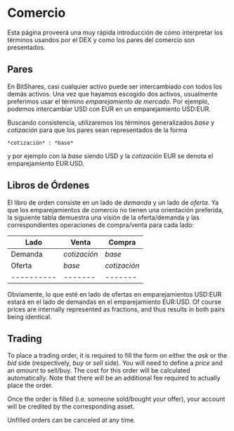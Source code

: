 # Comercio

Esta página proveerá una muy rápida introducción de cómo interpretar los términos usandos por el DEX y como los pares del comercio son presentados.

## Pares

En BitShares, casi cualquier activo puede ser intercambiado con todos los demás activos. Una vez que hayamos escogido dos activos, usualmente preferimos usar el término *emparejamiento de mercado*. Por ejemplo, podemos intercambiar USD con EUR en un emparejamiento USD:EUR.

Buscando consistencia, utilizaremos los términos generalizados *base* y *cotización* para que los pares sean representados de la forma

    *cotización* : *base*
    

y por ejemplo con la *base* siendo USD y la *cotización* EUR se denota el emparejamiento EUR:USD.

## Libros de Órdenes

El libro de orden consiste en un lado de *demanda* y un lado de *oferta*. Ya que los emparejamientos de comercio no tienen una orientación preferida, la siguiente tabla demuestra una visión de la oferta/demanda y las correspondientes operaciones de compra/venta para cada lado:

| Lado          | Venta        | Compra       |
| ------------- | ------------ | ------------ |
| Demanda       | *cotización* | *base*       |
| Oferta        | *base*       | *cotización* |
| \---\---\---- | \---\----    | \---\----    |

Obviamente, lo que esté en lado de ofertas en emparejamientos USD:EUR estará en el lado de demandas en el emparejamiento EUR:USD. Of course prices are internally represented as fractions, and thus results in both pairs being identical.

## Trading

To place a trading order, it is required to fill the form on either the *ask* or the *bid* side (respectively, *buy* or *sell* side). You will need to define a *price* and an *amount* to sell/buy. The cost for this order will be calculated automatically. Note that there will be an additional fee required to actually place the order.

Once the order is filled (i.e. someone sold/bought your offer), your account will be credited by the corresponding asset.

Unfilled orders can be canceled at any time.